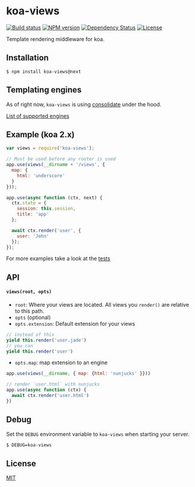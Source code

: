 # koa-views

[![Build status][travis-image]][travis-url]
[![NPM version][npm-image]][npm-url]
[![Dependency Status][david-image]][david-url]
[![License][license-image]][license-url]

Template rendering middleware for koa.

## Installation

```
$ npm install koa-views@next
```

## Templating engines

As of right now, `koa-views` is using [consolidate](https://github.com/tj/consolidate.js) under the hood.

[List of supported engines](https://github.com/tj/consolidate.js#supported-template-engines)

## Example (koa 2.x)

```js
var views = require('koa-views');

// Must be used before any router is used
app.use(views(__dirname + '/views', {
  map: {
    html: 'underscore'
  }
}));

app.use(async function (ctx, next) {
  ctx.state = {
    session: this.session,
    title: 'app'
  };

  await ctx.render('user', {
    user: 'John'
  });
});
```

For more examples take a look at the [tests](./test/index.js)

## API

#### `views(root, opts)`

* `root`: Where your views are located. All views you `render()` are relative to this path.
* `opts` (optional)
* `opts.extension`: Default extension for your views

```js
// instead of this
yield this.render('user.jade')
// you can
yield this.render('user')
```

* `opts.map`: map extension to an engine

```js
app.use(views(__dirname, { map: {html: 'nunjucks' }}))

// render `user.html` with nunjucks
app.use(async function (ctx) {
  await ctx.render('user.html')
})
```

## Debug

Set the `DEBUG` environment variable to `koa-views` when starting your server.

```bash
$ DEBUG=koa-views
```

## License

[MIT](./license)

[travis-image]: https://img.shields.io/travis/queckezz/koa-views.svg?style=flat-square
[travis-url]: https://travis-ci.org/queckezz/koa-views
[npm-image]: https://img.shields.io/npm/v/koa-views.svg?style=flat-square
[npm-url]: https://npmjs.org/package/koa-views
[david-image]: http://img.shields.io/david/queckezz/koa-views.svg?style=flat-square
[david-url]: https://david-dm.org/queckezz/koa-views
[license-image]: http://img.shields.io/npm/l/koa-views.svg?style=flat-square
[license-url]: ./license
